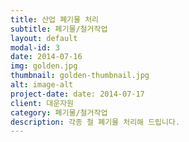 ```yaml
---
title: 산업 폐기물 처리
subtitle: 폐기물/철거작업
layout: default
modal-id: 3
date: 2014-07-16
img: golden.jpg
thumbnail: golden-thumbnail.jpg
alt: image-alt
project-date: date: 2014-07-17
client: 대운자원
category: 폐기물/철거작업
description: 각종 철 폐기물 처리해 드립니다.
---
```

